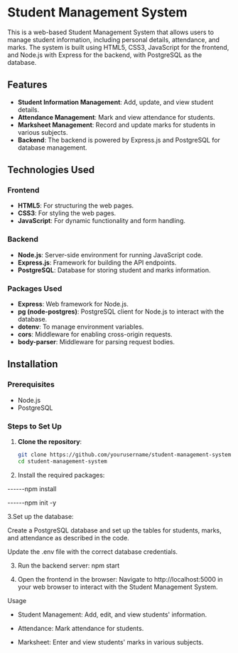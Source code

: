 # Student Management System

This is a web-based Student Management System that allows users to manage student information, including personal details, attendance, and marks. The system is built using HTML5, CSS3, JavaScript for the frontend, and Node.js with Express for the backend, with PostgreSQL as the database.

## Features

- **Student Information Management**: Add, update, and view student details.
- **Attendance Management**: Mark and view attendance for students.
- **Marksheet Management**: Record and update marks for students in various subjects.
- **Backend**: The backend is powered by Express.js and PostgreSQL for database management.
  
## Technologies Used

### Frontend
- **HTML5**: For structuring the web pages.
- **CSS3**: For styling the web pages.
- **JavaScript**: For dynamic functionality and form handling.

### Backend
- **Node.js**: Server-side environment for running JavaScript code.
- **Express.js**: Framework for building the API endpoints.
- **PostgreSQL**: Database for storing student and marks information.

### Packages Used
- **Express**: Web framework for Node.js.
- **pg (node-postgres)**: PostgreSQL client for Node.js to interact with the database.
- **dotenv**: To manage environment variables.
- **cors**: Middleware for enabling cross-origin requests.
- **body-parser**: Middleware for parsing request bodies.

## Installation

### Prerequisites
- Node.js
- PostgreSQL

### Steps to Set Up

1. **Clone the repository**:
   ```bash
   git clone https://github.com/yourusername/student-management-system.git
   cd student-management-system
2. Install the required packages:

------npm install

------npm init -y

3.Set up the database:

Create a PostgreSQL database and set up the tables for students, marks, and attendance as described in the code.

Update the .env file with the correct database credentials.

3. Run the backend server: npm start

4. Open the frontend in the browser: Navigate to http://localhost:5000 in your web browser to interact with the Student Management System.

Usage

* Student Management: Add, edit, and view students' information.

* Attendance: Mark attendance for students.

* Marksheet: Enter and view students' marks in various subjects.
